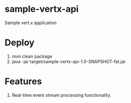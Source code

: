# sample-vertx-api
Sample vert.x application

# Deploy
1) mvn clean package
2) java -jar target/sample-vertx-api-1.0-SNAPSHOT-fat.jar

# Features

1) Real-time event stream processing functionality.
